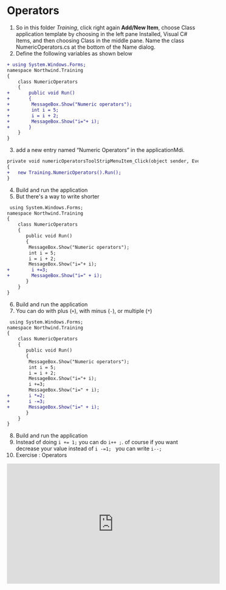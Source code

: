 ﻿# Operators

1. So in this folder *Training*, click right again **Add/New Item**, choose Class application template by choosing in the left pane Installed, Visual C# Items, and then choosing Class in the middle pane. Name the class NumericOperators.cs at the bottom of the Name dialog.
2. Define the following variables as shown below 

```diff
+ using System.Windows.Forms;
namespace Northwind.Training
{
    class NumericOperators
    {
+       public void Run()
+       {
+        MessageBox.Show("Numeric operators");   
+        int i = 5;        
+        i = i + 2;     
+        MessageBox.Show("i="+ i);   
+       }     
    }
}
```
3. add a new entry named “Numeric Operators” in the applicationMdi.

```diff
private void numericOperatorsToolStripMenuItem_Click(object sender, EventArgs e)
{
+	new Training.NumericOperators().Run();
}
```
4. Build and run the application
5. But there's a way to write shorter
```diff
 using System.Windows.Forms;
namespace Northwind.Training
{
    class NumericOperators
    {
       public void Run()
       {
        MessageBox.Show("Numeric operators");   
        int i = 5;        
        i = i + 2;     
        MessageBox.Show("i="+ i);   
+        i +=3;
+        MessageBox.Show("i=" + i);   
       }     
    }
}
```
6. Build and run the application
7. You can do with plus (`+`), with minus (`-`), or multiple (`*`)
```diff
 using System.Windows.Forms;
namespace Northwind.Training
{
    class NumericOperators
    {
       public void Run()
       {
        MessageBox.Show("Numeric operators");   
        int i = 5;        
        i = i + 2;     
        MessageBox.Show("i="+ i);   
        i +=3;
        MessageBox.Show("i=" + i);   
+       i *=2;
+       i -=3;
+       MessageBox.Show("i=" + i);   
       }     
    }
}
```
8. Build and run the application
9. Instead of doing `i += 1;` you can do `i++ ;`. of course if you want decrease your value instead of `i -=1; ` you can write `i--;`
10. Exercise : Operators
<iframe width="560" height="315" src="https://www.youtube.com/embed/L4acMJvm_fE?list=PL1DEQjXG2xnKI3TL-gsy91eXbh3ytOt6h" frameborder="0" allowfullscreen></iframe> 